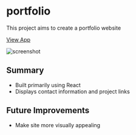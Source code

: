 # portfolio
This project aims to create a portfolio website

[View App](https://toptester1.github.io)

![screenshot](https://github.com/toptester1/portfolio/blob/master/public/images/screenshot.png)

## Summary

* Built primarily using React
* Displays contact information and project links

## Future Improvements

* Make site more visually appealing